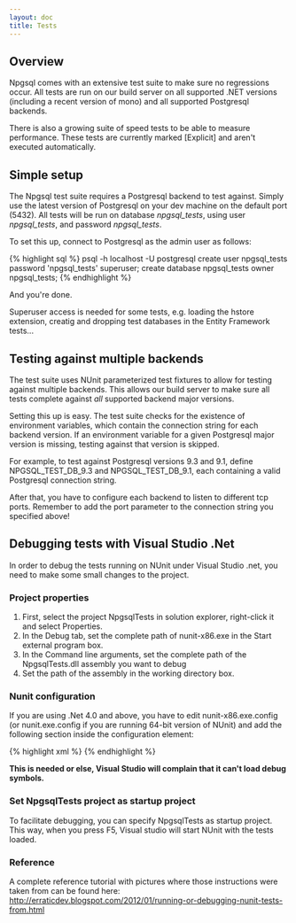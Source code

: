 ```yaml
---
layout: doc
title: Tests
---
```


## Overview

Npgsql comes with an extensive test suite to make sure no regressions occur. All tests are run on our build server on all supported .NET versions (including a recent version of mono) and all supported Postgresql backends.

There is also a growing suite of speed tests to be able to measure performance. These tests are currently marked [Explicit] and aren't executed automatically.

## Simple setup

The Npgsql test suite requires a Postgresql backend to test against. Simply use the latest version of Postgresql on your dev machine on the default port (5432). All tests will be run on database *npgsql_tests*, using user *npgsql_tests*, and password *npgsql_tests*.

To set this up, connect to Postgresql as the admin user as follows:

{% highlight sql %}
psql -h localhost -U postgresql
<enter the admin password>
create user npgsql_tests password 'npgsql_tests' superuser;
create database npgsql_tests owner npgsql_tests;
{% endhighlight %}

And you're done.

Superuser access is needed for some tests, e.g. loading the hstore extension, creatig and dropping test databases in the Entity Framework tests...

## Testing against multiple backends

The test suite uses NUnit parameterized test fixtures to allow for testing against multiple backends. This allows our build server to make sure all tests complete against *all* supported backend major versions.

Setting this up is easy. The test suite checks for the existence of environment variables, which contain the connection string for each backend version. If an environment variable for a given Postgresql major version is missing, testing against that version is skipped.

For example, to test against Postgresql versions 9.3 and 9.1, define NPGSQL_TEST_DB_9.3 and NPGSQL_TEST_DB_9.1, each containing a valid Postgresql connection string.

After that, you have to configure each backend to listen to different tcp ports. Remember to add the port parameter to the connection string you specified above!

## Debugging tests with Visual Studio .Net 

In order to debug the tests running on NUnit under Visual Studio .net, you need to make some small changes to the project. 

### Project properties 

1. First, select the project NpgsqlTests in solution explorer, right-click it and select Properties. 
1. In the Debug tab, set the complete path of nunit-x86.exe in the Start external program box.
1. In the Command line arguments, set the complete path of the NpgsqlTests.dll assembly you want to debug
1. Set the path of the assembly in the working directory box.

### Nunit configuration

If you are using .Net 4.0 and above, you have to edit nunit-x86.exe.config  (or nunit.exe.config if you are running 64-bit version of NUnit) and add the following section inside the configuration element:

{% highlight xml %}
<startup>
    <supportedRuntime version="4.0" />
</startup>
{% endhighlight %}

**This is needed or else, Visual Studio will complain that it can't load debug symbols.**

### Set NpgsqlTests project as startup project

To facilitate debugging, you can specify NpgsqlTests as startup project. This way, when you press F5, Visual studio will start NUnit with the tests loaded.

### Reference

A complete reference tutorial with pictures where those instructions were taken from can be found here: http://erraticdev.blogspot.com/2012/01/running-or-debugging-nunit-tests-from.html
